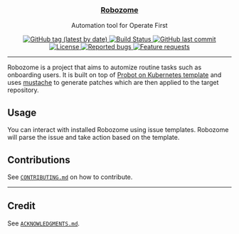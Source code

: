 <h3 align="center"><a href="https://github.com/operate-first/robozome">Robozome</a></h3>
<p align="center">Automation tool for Operate First</p>
<p align="center">
  <a href="https://github.com/operate-first/robozome/releases">
    <img alt="GitHub tag (latest by date)" src="https://img.shields.io/github/v/tag/operate-first/robozome">
  </a>
  <a href="https://github.com/operate-first/robozome/actions?query=workflow%3APush">
    <img alt="Build Status" src="https://img.shields.io/github/workflow/status/operate-first/robozome/Push">
  </a>
  <a href="https://github.com/operate-first/robozome">
    <img alt="GitHub last commit" src="https://img.shields.io/github/last-commit/operate-first/robozome">
  </a>
  <a href="https://github.com/operate-first/robozome/blob/main/LICENSE">
    <img alt="License" src="https://img.shields.io/badge/license-MIT-blue.svg">
  </a>
  <a href="https://github.com/operate-first/robozome/issues?q=is%3Aissue+is%3Aopen+label%3Akind%2Fbug">
    <img alt="Reported bugs" src="https://img.shields.io/github/issues-search/operate-first/robozome?color=red&label=reported%20bugs&query=is%3Aopen%20label%3Akind%2Fbug">
  </a>
  <a href="https://github.com/operate-first/robozome/issues?q=is%3Aissue+is%3Aopen+label%3Akind%2Ffeature">
    <img alt="Feature requests" src="https://img.shields.io/github/issues-search/operate-first/robozome?label=feature%20requests&query=is%3Aopen%20label%3Akind%2Ffeature">
  </a>
</p>

---

Robozome is a project that aims to automize routine tasks such as onboarding users. It is built on top of [Probot on Kubernetes template](https://github.com/operate-first/probot-template) and uses [mustache](https://mustache.github.io/) to generate patches which are then applied to the target repository.

## Usage

You can interact with installed Robozome using issue templates. Robozome will parse the issue and take action based on the template.
## Contributions

See [`CONTRIBUTING.md`](CONTRIBUTING.md) on how to contribute.

---

## Credit

See [`ACKNOWLEDGMENTS.md`](ACKNOWLEDGMENTS.md).
